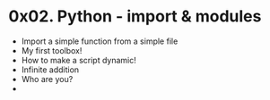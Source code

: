 # 0x02. Python - import & modules
- Import a simple function from a simple file
- My first toolbox!
- How to make a script dynamic!
- Infinite addition
- Who are you?
- 
